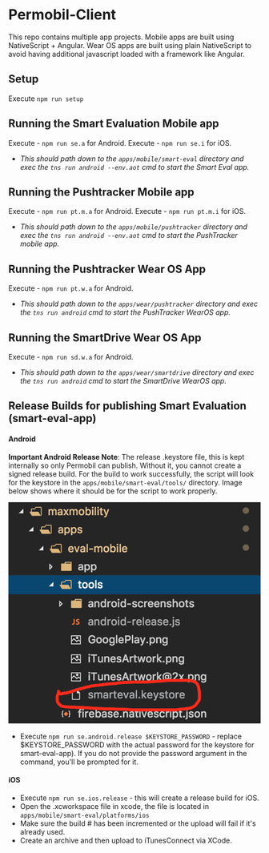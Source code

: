 # Permobil-Client

This repo contains multiple app projects.
Mobile apps are built using NativeScript + Angular.
Wear OS apps are built using plain NativeScript to avoid having additional javascript loaded with a framework like Angular.

## Setup

Execute `npm run setup`

## Running the Smart Evaluation Mobile app

Execute - `npm run se.a` for Android.
Execute - `npm run se.i` for iOS.

- _This should path down to the `apps/mobile/smart-eval` directory and exec the `tns run android --env.aot` cmd to start the Smart Eval app._

## Running the Pushtracker Mobile app

Execute - `npm run pt.m.a` for Android.
Execute - `npm run pt.m.i` for iOS.

- _This should path down to the `apps/mobile/pushtracker` directory and exec the `tns run android --env.aot` cmd to start the PushTracker mobile app._

## Running the Pushtracker Wear OS App

Execute - `npm run pt.w.a` for Android.

- _This should path down to the `apps/wear/pushtracker` directory and exec the `tns run android` cmd to start the PushTracker WearOS app._

## Running the SmartDrive Wear OS App

Execute - `npm run sd.w.a` for Android.

- _This should path down to the `apps/wear/smartdrive` directory and exec the `tns run android` cmd to start the SmartDrive WearOS app._

## Release Builds for publishing Smart Evaluation (smart-eval-app)

#### Android

**Important Android Release Note**: The release .keystore file, this is kept internally so only Permobil can publish. Without it, you cannot create a signed release build.
For the build to work successfully, the script will look for the keystore in the `apps/mobile/smart-eval/tools/` directory. Image below shows where it should be for the script to work properly.

![keystore](./apps/mobile/smart-eval/tools/keystore_directory.png)

- Execute `npm run se.android.release $KEYSTORE_PASSWORD` - replace \$KEYSTORE_PASSWORD with the actual password for the keystore for smart-eval-app). If you do not provide the password argument in the command, you'll be prompted for it.

#### iOS

- Execute `npm run se.ios.release` - this will create a release build for iOS.
- Open the .xcworkspace file in xcode, the file is located in `apps/mobile/smart-eval/platforms/ios`
- Make sure the build # has been incremented or the upload will fail if it's already used.
- Create an archive and then upload to iTunesConnect via XCode.
